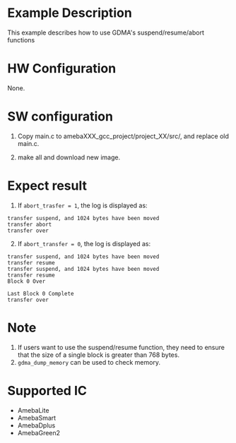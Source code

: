 # Example Description

This example describes how to use GDMA's suspend/resume/abort functions

# HW Configuration

None.

# SW configuration

1. Copy main.c to amebaXXX_gcc_project/project_XX/src/, and replace old main.c.

2. make all and download new image.

# Expect result
1. If `abort_trasfer = 1`, the log is displayed as:
```shell
transfer suspend, and 1024 bytes have been moved
transfer abort
transfer over
```
2. If `abort_transfer = 0`, the log is displayed as:
```shell
transfer suspend, and 1024 bytes have been moved
transfer resume
transfer suspend, and 1024 bytes have been moved
transfer resume
Block 0 Over

Last Block 0 Complete
transfer over
```

# Note
1. If users want to use the suspend/resume function, they need to ensure that the size of a single block is greater than 768 bytes.
2. `gdma_dump_memory` can be used to check memory.
# Supported IC

- AmebaLite
- AmebaSmart
- AmebaDplus
- AmebaGreen2

